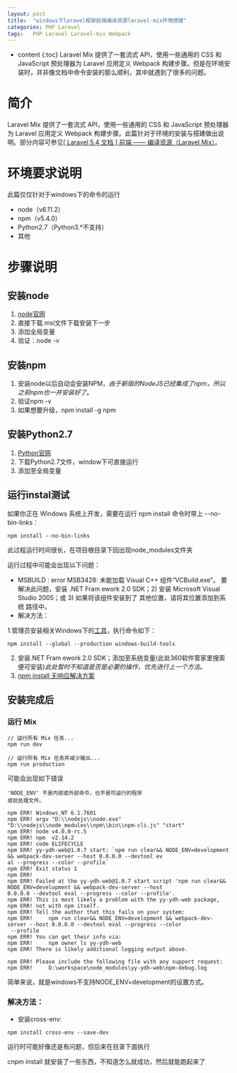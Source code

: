 ```yaml
---
layout: post
title:  "windows下laravel框架前端编译资源laravel-mix环境搭建"
categories: PHP Laravel
tags:   PHP Laravel Laravel-mix Webpack
---
```


* content
{:toc}
Laravel Mix 提供了一套流式 API，使用一些通用的 CSS 和 JavaScript 预处理器为 Laravel 应用定义 Webpack 构建步骤。但是在环境安装时，并非像文档中命令安装的那么顺利，其中就遇到了很多的问题。

<!--excerpt-->
# 简介
Laravel Mix 提供了一套流式 API，使用一些通用的 CSS 和 JavaScript 预处理器为 Laravel 应用定义 Webpack 构建步骤。此篇针对于环境的安装与搭建做出说明。部分内容可参见[[ Laravel 5.4 文档 ] 前端 —— 编译资源（Laravel Mix）](https://laravelacademy.org/post/6798.html)。
# 环境要求说明
此篇仅仅针对于windows下的命令的运行
- node（v6.11.2）
- npm（v5.4.0）
- Python2.7（Python3.*不支持）
- 其他
# 步骤说明
## 安装node
1. [node官网](https://nodejs.org/en/download/)
2. 直接下载.msi文件下载安装下一步
3. 添加全局变量
4. 验证：node -v 
## 安装npm
1. 安装node以后自动会安装NPM，*由于新版的NodeJS已经集成了npm，所以之前npm也一并安装好了*。
2. 验证npm -v
3. 如果想要升级，npm install -g npm
## 安装Python2.7
1. [Python官网](https://www.python.org/getit/)
2. 下载Python2.7文件，window下可直接运行
3. 添加至全局变量
## 运行instal测试
如果你正在 Windows 系统上开发，需要在运行 npm install 命令时带上 --no-bin-links：

```
npm install --no-bin-links
```
此过程运行时间很长，在项目根目录下回出现node_modules文件夹

运行过程中可能会出现以下问题：
- MSBUILD : error MSB3428: 未能加载 Visual C++ 组件“VCBuild.exe”。
要解决此问题，安装 .NET Fram ework 2.0 SDK；2) 安装 Microsoft Visual Studio 2005；或 3) 如果将该组件安装到了 其他位置，请将其位置添加到系统 路径中。 
- 解决方法：
 
1.管理员安装相关Windows下的[工具](https://github.com/nodejs/node-gyp)，执行命令如下：
```
npm install --global --production windows-build-tools
```
2. 安装.NET Fram ework 2.0 SDK；添加至系统变量(此处360软件管家里搜索便可安装)*此处暂时不知道是否是必要的操作，优先进行上一个方法。*
3. [npm install 无响应解决方案](http://www.cnblogs.com/Imever/p/6053932.html)

## 安装完成后
### 运行 Mix

```
// 运行所有 Mix 任务...
npm run dev

// 运行所有 Mix 任务并减少输出...
npm run production
```

可能会出现如下错误

```
'NODE_ENV' 不是内部或外部命令，也不是可运行的程序
或批处理文件。

npm ERR! Windows_NT 6.1.7601
npm ERR! argv "D:\\nodejs\\node.exe" "D:\\nodejs\\node_modules\\npm\\bin\\npm-cli.js" "start"
npm ERR! node v4.0.0-rc.5
npm ERR! npm  v2.14.2
npm ERR! code ELIFECYCLE
npm ERR! yy-ydh-web@1.0.7 start: `npm run clear&& NODE_ENV=development && webpack-dev-server --host 0.0.0.0 --devtool ev
al --progress --color --profile`
npm ERR! Exit status 1
npm ERR!
npm ERR! Failed at the yy-ydh-web@1.0.7 start script 'npm run clear&& NODE_ENV=development && webpack-dev-server --host
0.0.0.0 --devtool eval --progress --color --profile'.
npm ERR! This is most likely a problem with the yy-ydh-web package,
npm ERR! not with npm itself.
npm ERR! Tell the author that this fails on your system:
npm ERR!     npm run clear&& NODE_ENV=development && webpack-dev-server --host 0.0.0.0 --devtool eval --progress --color
 --profile
npm ERR! You can get their info via:
npm ERR!     npm owner ls yy-ydh-web
npm ERR! There is likely additional logging output above.

npm ERR! Please include the following file with any support request:
npm ERR!     D:\workspace\node_modules\yy-ydh-web\npm-debug.log
```
简单来说，就是windows不支持NODE_ENV=development的设置方式。

### 解决方法：
- 安装cross-env:

```
npm install cross-env --save-dev
```
运行时可能好像还是有问题，但后来在目录下面执行

cnpm install 就安装了一些东西，不知道怎么就成功，然后就能跑起来了